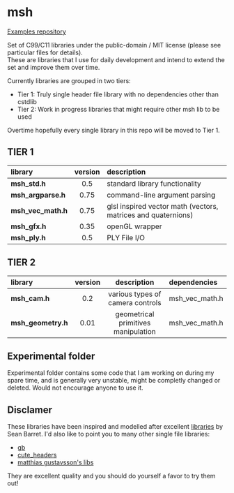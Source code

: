 # msh

[Examples repository](https://github.com/mhalber/msh_examples)

Set of C99/C11 libraries under the public-domain / MIT license (please see particular files for details).  
These are libraries that I use for daily development and intend to extend the set and improve them over time.

Currently libraries are grouped in two tiers:
- Tier 1: Truly single header file library with no dependencies other than cstdlib
- Tier 2: Work in progress libraries that might require other msh lib to be used

Overtime hopefully every single library in this repo will be moved to Tier 1.


## TIER 1
library                  |  version   | description  
:------------------------|:----------:|:---------------------------------------------
**msh_std.h**            |    0.5     | standard library functionality
**msh_argparse.h**       |    0.75    | command-line argument parsing
**msh_vec_math.h**       |    0.75    | glsl inspired vector math (vectors, matrices and quaternions)
**msh_gfx.h**            |    0.35    | openGL wrapper
**msh_ply.h**            |    0.5     | PLY File I/O

## TIER 2
library                  |  version   | description                         | dependencies
:------------------------|:----------:|:-----------------------------------:|:-------
**msh_cam.h**            |    0.2     | various types of camera controls    | msh_vec_math.h
**msh_geometry.h**       |    0.01    | geometrical primitives manipulation | msh_vec_math.h



## Experimental folder
Experimental folder contains some code that I am working on during my spare time, and is
generally very unstable, might be completly changed or deleted. Would not encourage anyone to use it.

## Disclamer

These libraries have been inspired and modelled after excellent
[libraries](https://github.com/nothings/stb) by Sean Barret. I'd also like to point you
to many other single file libraries:
- [gb](https://github.com/gingerBill/gb)
- [cute_headers](https://github.com/RandyGaul/cute_headers)
- [matthias gustavsson's libs](https://github.com/mattiasgustavsson/libs)

They are excellent quality and you should do yourself a favor to try them out!
